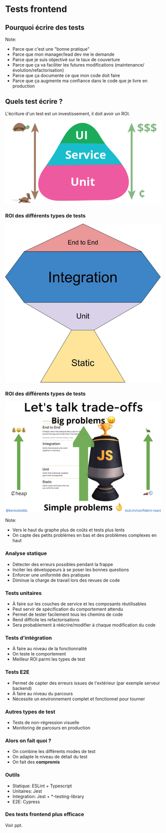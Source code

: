 <!-- prettier-ignore-start -->
# Tests frontend

## Pourquoi écrire des tests

Note:

- Parce que c'est une "bonne pratique"
- Parce que mon manager/lead dev me le demande
- Parce que je suis objectivé sur le taux de couverture
- Parce que ça va faciliter les futures modifications (maintenance/évolution/refactorisation)
- Parce que ça documente ce que mon code doit faire
- Parce que ça augmente ma confiance dans le code que je livre en production


## Quels test écrire ?

L'écriture d'un test est un investissement, il doit avoir un ROI.

<img src="./test-pyramid.png" />


### ROI des différents types de tests

<img src="./testing-trophy.jpg" />


### ROI des différents types de tests

<img src="./confidence-coefficient.webp" />


Note:

- Vers le haut du graphe plus de coûts et tests plus lents
- On capte des petits problèmes en bas et des problèmes complexes en haut


### Analyse statique

- Détecter des erreurs possibles pendant la frappe
- Inciter les développeurs à se poser les bonnes questions
- Enforcer une uniformité des pratiques
- Diminue la charge de travail lors des revues de code


### Tests unitaires

- À faire sur les couches de service et les composants réutilisables
- Peut servir de spécification du comportement attendu
- Permet de tester facilement tous les chemins de code
- Rend difficile les refactorisations
- Sera probablement à réécrire/modifier à chaque modification du code


### Tests d'intégration

- À faire au niveau de la fonctionnalité
- On teste le comportement
- Meilleur ROI parmi les types de test


### Tests E2E

- Permet de capter des erreurs issues de l'extérieur (par exemple serveur backend)
- À faire au niveau du parcours
- Nécessite un environnement complet et fonctionnel pour tourner


### Autres types de test

- Tests de non-régression visuelle
- Monitoring de parcours en production

### Alors on fait quoi ?

- On combine les différents modes de test
- On adapte le niveau de détail du test
- On fait des **compromis**


### Outils

- Statique: ESLint + Typescript
- Unitaires: Jest
- Integration: Jest + *-testing-library
- E2E: Cypress

### Des tests frontend plus efficace

Voir ppt.

<!-- prettier-ignore-end -->
